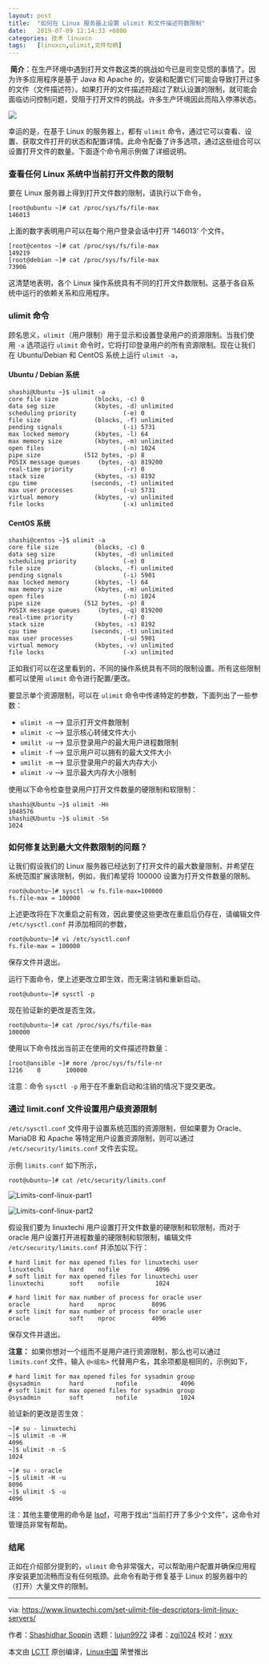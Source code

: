 ```yaml
---
layout: post
title:	"如何在 Linux 服务器上设置 ulimit 和文件描述符数限制"
date:	2019-07-09 12:14:33 +0800 
categories:	技术 linuxcn 
tags:	[linuxcn,ulimit,文件句柄]
---
```



 **简介**：在生产环境中遇到打开文件数这类的挑战如今已是司空见惯的事情了。因为许多应用程序是基于 Java 和 Apache 的，安装和配置它们可能会导致打开过多的文件（文件描述符）。如果打开的文件描述符超过了默认设置的限制，就可能会面临访问控制问题，受阻于打开文件的挑战。许多生产环境因此而陷入停滞状态。


![](/Asserts/Images/album/201907/09/121422bv6t76nztjxqoprn.jpg)


幸运的是，在基于 Linux 的服务器上，都有 `ulimit` 命令，通过它可以查看、设置、获取文件打开的状态和配置详情。此命令配备了许多选项，通过这些组合可以设置打开文件的数量。下面逐个命令用示例做了详细说明。


### 查看任何 Linux 系统中当前打开文件数的限制


要在 Linux 服务器上得到打开文件数的限制，请执行以下命令，



```
[root@ubuntu ~]# cat /proc/sys/fs/file-max
146013
```

上面的数字表明用户可以在每个用户登录会话中打开 ‘146013’ 个文件。



```
[root@centos ~]# cat /proc/sys/fs/file-max
149219
[root@debian ~]# cat /proc/sys/fs/file-max
73906
```

这清楚地表明，各个 Linux 操作系统具有不同的打开文件数限制。这基于各自系统中运行的依赖关系和应用程序。


### ulimit 命令


顾名思义，`ulimit`（用户限制）用于显示和设置登录用户的资源限制。当我们使用 `-a` 选项运行 `ulimit` 命令时，它将打印登录用户的所有资源限制。现在让我们在 Ubuntu/Debian 和 CentOS 系统上运行 `ulimit -a`，


#### Ubuntu / Debian 系统



```
shashi@Ubuntu ~}$ ulimit -a
core file size          (blocks, -c) 0
data seg size           (kbytes, -d) unlimited
scheduling priority             (-e) 0
file size               (blocks, -f) unlimited
pending signals                 (-i) 5731
max locked memory       (kbytes, -l) 64
max memory size         (kbytes, -m) unlimited
open files                      (-n) 1024      
pipe size            (512 bytes, -p) 8
POSIX message queues     (bytes, -q) 819200
real-time priority              (-r) 0
stack size              (kbytes, -s) 8192
cpu time               (seconds, -t) unlimited
max user processes              (-u) 5731
virtual memory          (kbytes, -v) unlimited
file locks                      (-x) unlimited
```

#### CentOS 系统



```
shashi@centos ~}$ ulimit -a
core file size          (blocks, -c) 0
data seg size           (kbytes, -d) unlimited
scheduling priority             (-e) 0
file size               (blocks, -f) unlimited
pending signals                 (-i) 5901
max locked memory       (kbytes, -l) 64
max memory size         (kbytes, -m) unlimited
open files                      (-n) 1024
pipe size            (512 bytes, -p) 8
POSIX message queues     (bytes, -q) 819200
real-time priority              (-r) 0
stack size              (kbytes, -s) 8192
cpu time               (seconds, -t) unlimited
max user processes              (-u) 5901
virtual memory          (kbytes, -v) unlimited
file locks                      (-x) unlimited
```

正如我们可以在这里看到的，不同的操作系统具有不同的限制设置。所有这些限制都可以使用 `ulimit` 命令进行配置/更改。


要显示单个资源限制，可以在 `ulimit` 命令中传递特定的参数，下面列出了一些参数：


* `ulimit -n` –> 显示打开文件数限制
* `ulimit -c` –> 显示核心转储文件大小
* `umilit -u` –> 显示登录用户的最大用户进程数限制
* `ulimit -f` –> 显示用户可以拥有的最大文件大小
* `umilit -m` –> 显示登录用户的最大内存大小
* `ulimit -v` –> 显示最大内存大小限制


使用以下命令检查登录用户打开文件数量的硬限制和软限制：



```
shashi@Ubuntu ~}$ ulimit -Hn
1048576
shashi@Ubuntu ~}$ ulimit -Sn
1024
```

### 如何修复达到最大文件数限制的问题？


让我们假设我们的 Linux 服务器已经达到了打开文件的最大数量限制，并希望在系统范围扩展该限制，例如，我们希望将 100000 设置为打开文件数量的限制。



```
root@ubuntu~]# sysctl -w fs.file-max=100000
fs.file-max = 100000
```

上述更改将在下次重启之前有效，因此要使这些更改在重启后仍存在，请编辑文件 `/etc/sysctl.conf` 并添加相同的参数，



```
root@ubuntu~]# vi /etc/sysctl.conf
fs.file-max = 100000
```

保存文件并退出。


运行下面命令，使上述更改立即生效，而无需注销和重新启动。



```
root@ubuntu~]# sysctl -p
```

现在验证新的更改是否生效。



```
root@ubuntu~]# cat /proc/sys/fs/file-max
100000
```

使用以下命令找出当前正在使用的文件描述符数量：



```
[root@ansible ~]# more /proc/sys/fs/file-nr
1216    0       100000
```

注意：命令 `sysctl -p` 用于在不重新启动和注销的情况下提交更改。


### 通过 limit.conf 文件设置用户级资源限制


`/etc/sysctl.conf` 文件用于设置系统范围的资源限制，但如果要为 Oracle、MariaDB 和 Apache 等特定用户设置资源限制，则可以通过 `/etc/security/limits.conf` 文件去实现。


示例 `limits.conf` 如下所示，



```
root@ubuntu~]# cat /etc/security/limits.conf
```

![Limits-conf-linux-part1](/Asserts/Images/album/201907/09/121436ghw4hqgdlgbdqqdn.jpg)


![Limits-conf-linux-part2](/Asserts/Images/album/201907/09/121436qkczc2cx2gd2sqc4.jpg)


假设我们要为 linuxtechi 用户设置打开文件数量的硬限制和软限制，而对于 oracle 用户设置打开进程数量的硬限制和软限制，编辑文件 `/etc/security/limits.conf` 并添加以下行：



```
# hard limit for max opened files for linuxtechi user
linuxtechi       hard    nofile          4096
# soft limit for max opened files for linuxtechi user
linuxtechi       soft    nofile          1024

# hard limit for max number of process for oracle user
oracle           hard    nproc          8096
# soft limit for max number of process for oracle user
oracle           soft    nproc          4096
```

保存文件并退出。


**注意：** 如果你想对一个组而不是用户进行资源限制，那么也可以通过 `limits.conf` 文件，输入 `@<组名>` 代替用户名，其余项都是相同的，示例如下，



```
# hard limit for max opened files for sysadmin group
@sysadmin        hard         nofile            4096 
# soft limit for max opened files for sysadmin group
@sysadmin        soft         nofile            1024
```

验证新的更改是否生效：



```
~]# su - linuxtechi
~]$ ulimit -n -H
4096
~]$ ulimit -n -S
1024

~]# su - oracle
~]$ ulimit -H -u
8096
~]$ ulimit -S -u
4096
```

注：其他主要使用的命令是 [lsof](https://www.linuxtechi.com/lsof-command-examples-linux-geeks/)，可用于找出“当前打开了多少个文件”，这命令对管理员非常有帮助。


### 结尾


正如在介绍部分提到的，`ulimit` 命令非常强大，可以帮助用户配置并确保应用程序安装更加流畅而没有任何瓶颈。此命令有助于修复基于 Linux 的服务器中的（打开）大量文件的限制。




---


via: <https://www.linuxtechi.com/set-ulimit-file-descriptors-limit-linux-servers/>


作者：[Shashidhar Soppin](https://www.linuxtechi.com/author/shashidhar/) 选题：[lujun9972](https://github.com/lujun9972) 译者：[zgj1024](https://github.com/zgj1024) 校对：[wxy](https://github.com/wxy)


本文由 [LCTT](https://github.com/LCTT/TranslateProject) 原创编译，[Linux中国](https://linux.cn/) 荣誉推出
